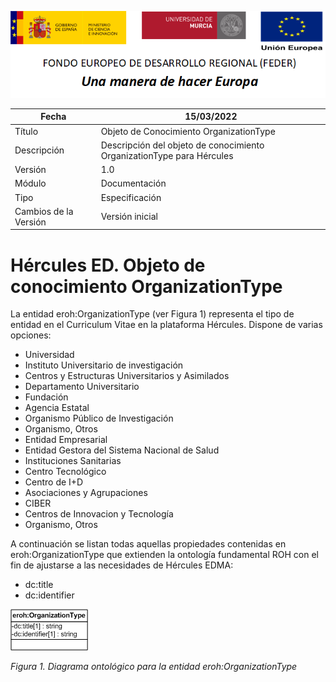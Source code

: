 ![](../../Docs/media/CabeceraDocumentosMD.png)

| Fecha         | 15/03/2022                                                   |
| ------------- | ------------------------------------------------------------ |
|Título|Objeto de Conocimiento OrganizationType| 
|Descripción|Descripción del objeto de conocimiento OrganizationType para Hércules|
|Versión|1.0|
|Módulo|Documentación|
|Tipo|Especificación|
|Cambios de la Versión|Versión inicial|

# Hércules ED. Objeto de conocimiento OrganizationType

La entidad eroh:OrganizationType (ver Figura 1) representa el tipo de entidad en el Curriculum Vitae en la plataforma Hércules. Dispone de varias opciones:
- Universidad
- Instituto Universitario de investigación
- Centros y Estructuras Universitarios y Asimilados
- Departamento Universitario
- Fundación
- Agencia Estatal
- Organismo Público de Investigación
- Organismo, Otros
- Entidad Empresarial
- Entidad Gestora del Sistema Nacional de Salud
- Instituciones Sanitarias
- Centro Tecnológico
- Centro de I+D
- Asociaciones y Agrupaciones
- CIBER
- Centros de Innovacion y Tecnología
- Organismo, Otros

A continuación se listan todas aquellas propiedades contenidas en eroh:OrganizationType que extienden la ontología fundamental ROH con el fin de ajustarse a las necesidades de Hércules EDMA:

- dc:title
- dc:identifier

![](../../Docs/media/ObjetosDeConocimiento/OrganizationType.png)

*Figura 1. Diagrama ontológico para la entidad eroh:OrganizationType*
